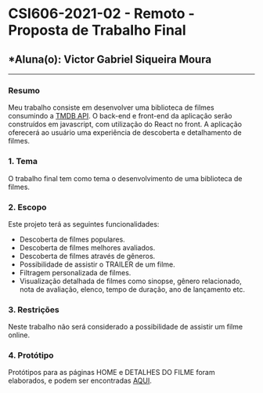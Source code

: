 # **CSI606-2021-02 - Remoto - Proposta de Trabalho Final**

## *Aluna(o): Victor Gabriel Siqueira Moura

--------------

### Resumo

Meu trabalho consiste em desenvolver uma biblioteca de filmes consumindo a [TMDB API](https://developers.themoviedb.org/3/getting-started/introduction). O back-end e front-end da aplicação serão construídos em javascript, com utilização do React no front. A aplicação oferecerá ao usuário uma experiência de descoberta e detalhamento de filmes.

### 1. Tema

O trabalho final tem como tema o desenvolvimento de uma biblioteca de filmes.

### 2. Escopo

Este projeto terá as seguintes funcionalidades:

  - Descoberta de filmes populares.
  - Descoberta de filmes melhores avaliados.
  - Descoberta de filmes através de gêneros.
  - Possibilidade de assistir o TRAILER de um filme.
  - Filtragem personalizada de filmes.
  - Visualização detalhada de filmes como sinopse, gênero relacionado, nota de avaliação, elenco, tempo de duração, ano de lançamento etc.

### 3. Restrições

Neste trabalho não será considerado a possibilidade de assistir um filme online.

### 4. Protótipo

Protótipos para as páginas HOME e DETALHES DO FILME foram elaborados, e podem ser encontradas <a href="https://www.figma.com/file/mkjaq4x2hLGTqUclq133dZ/Prot%C3%B3tipo-My-Movies?node-id=0%3A1&t=Mw20E0jRj1S2Qakj-1" target="_blank">AQUI</a>.
